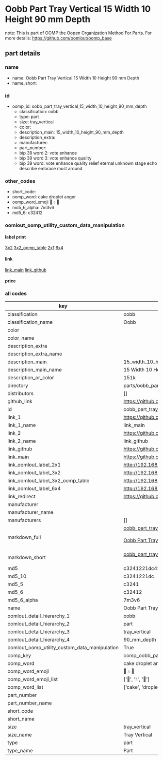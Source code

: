 # Oobb Part Tray Vertical 15 Width 10 Height 90 mm Depth  

note: This is part of OOMP the Oopen Organization Method For Parts. For more details: https://github.com/oomlout/oomp_base

##  part details
  







### name
* name: Oobb Part Tray Vertical 15 Width 10 Height 90 mm Depth
* name_short: 
### id
* oomp_id: oobb_part_tray_vertical_15_width_10_height_90_mm_depth
  * classification: oobb
  * type: part
  * size: tray_vertical
  * color: 
  * description_main: 15_width_10_height_90_mm_depth
  * description_extra: 
  * manufacturer: 
  * part_number: 
  * bip 39 word 2: vote enhance
  * bip 39 word 3: vote enhance quality
  * bip 39 word: vote enhance quality relief eternal unknown stage echo describe embrace must around

### other_codes
* short_code: 
* oomp_word: cake droplet anger
* oomp_word_emoji :cake: :droplet: :anger:
* md5_6_alpha: 7m3v6
* md5_6: c32412






### oomlout_oomp_utility_custom_data_manipulation
#### label print
[3x2](http://192.168.1.245:1112/?label=oomp%207m3v6)
[3x2_oomp_table](http://192.168.1.108:1112/?label=oomp%207m3v6)
[2x1](http://192.168.1.242:1112/?label=oomp%207m3v6)
[6x4](http://192.168.1.55:1112/?label=oomp%207m3v6)    

#### link

[link_main](https://github.com/oomlout/oomlout_oomp_version_1_messy/tree/main/parts/oobb_part_tray_vertical_15_width_10_height_90_mm_depth) [link_github](https://github.com/oomlout/oomlout_oomp_version_1_messy/tree/main/parts/oobb_part_tray_vertical_15_width_10_height_90_mm_depth)                             

#### price







### all codes 
| key | value |  
| --- | --- |  
| classification | oobb |  
| classification_name | Oobb |  
| color |  |  
| color_name |  |  
| description_extra |  |  
| description_extra_name |  |  
| description_main | 15_width_10_height_90_mm_depth |  
| description_main_name | 15 Width 10 Height 90 mm Depth |  
| description_or_color | 151k |  
| directory | parts/oobb_part_tray_vertical_15_width_10_height_90_mm_depth |  
| distributors | [] |  
| github_link | https://github.com/oomlout/oomlout_oomp_part_src/tree/main/parts/oobb_part_tray_vertical_15_width_10_height_90_mm_depth |  
| id | oobb_part_tray_vertical_15_width_10_height_90_mm_depth |  
| link_1 | https://github.com/oomlout/oomlout_oomp_version_1_messy/tree/main/parts/oobb_part_tray_vertical_15_width_10_height_90_mm_depth |  
| link_1_name | link_main |  
| link_2 | https://github.com/oomlout/oomlout_oomp_version_1_messy/tree/main/parts/oobb_part_tray_vertical_15_width_10_height_90_mm_depth |  
| link_2_name | link_github |  
| link_github | https://github.com/oomlout/oomlout_oomp_version_1_messy/tree/main/parts/oobb_part_tray_vertical_15_width_10_height_90_mm_depth |  
| link_main | https://github.com/oomlout/oomlout_oomp_version_1_messy/tree/main/parts/oobb_part_tray_vertical_15_width_10_height_90_mm_depth |  
| link_oomlout_label_2x1 | http://192.168.1.242:1112/?label=oomp%207m3v6 |  
| link_oomlout_label_3x2 | http://192.168.1.245:1112/?label=oomp%207m3v6 |  
| link_oomlout_label_3x2_oomp_table | http://192.168.1.108:1112/?label=oomp%207m3v6 |  
| link_oomlout_label_6x4 | http://192.168.1.55:1112/?label=oomp%207m3v6 |  
| link_redirect | https://github.com/oomlout/oomlout_oomp_version_1_messy/tree/main/parts/oobb_part_tray_vertical_15_width_10_height_90_mm_depth |  
| manufacturer |  |  
| manufacturer_name |  |  
| manufacturers | [] |  
| markdown_full | [oobb_part_tray_vertical_15_width_10_height_90_mm_depth](none)<br>[](none)<br>[Oobb Part Tray Vertical 15 Width 10 Height 90 Mm Depth](none)<br><br> |  
| markdown_short | [oobb_part_tray_vertical_15_width_10_height_90_mm_depth](none)<br><br> |  
| md5 | c3241221dc45fa87b7a6cb555e52a7af |  
| md5_10 | c3241221dc |  
| md5_5 | c3241 |  
| md5_6 | c32412 |  
| md5_6_alpha | 7m3v6 |  
| name | Oobb Part Tray Vertical 15 Width 10 Height 90 mm Depth |  
| oomlout_detail_hierarchy_1 | oobb |  
| oomlout_detail_hierarchy_2 | part |  
| oomlout_detail_hierarchy_3 | tray_vertical |  
| oomlout_detail_hierarchy_4 | 90_mm_depth |  
| oomlout_oomp_utility_custom_data_manipulation | True |  
| oomp_key | oomp_oobb_part_tray_vertical_15_width_10_height_90_mm_depth |  
| oomp_word | cake droplet anger |  
| oomp_word_emoji | :cake: :droplet: :anger: |  
| oomp_word_emoji_list | [':cake:', ':droplet:', ':anger:'] |  
| oomp_word_list | ['cake', 'droplet', 'anger'] |  
| part_number |  |  
| part_number_name |  |  
| short_code |  |  
| short_name |  |  
| size | tray_vertical |  
| size_name | Tray Vertical |  
| type | part |  
| type_name | Part |  

